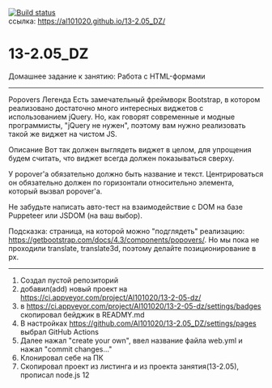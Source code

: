 [![Build status](https://ci.appveyor.com/api/projects/status/qaohysnffdwi7h2o?svg=true)](https://ci.appveyor.com/project/Al101020/13-2-05-dz)
<br>ссылка: https://al101020.github.io/13-2.05_DZ/<br>

# 13-2.05_DZ
Домашнее задание к занятию: Работа с HTML-формами

------------------------------------------------------------------------------------
Popovers
Легенда
Есть замечательный фреймворк Bootstrap, в котором реализовано достаточно много интересных виджетов с использованием jQuery. Но, как говорят современные и модные программисты, "jQuery не нужен", поэтому вам нужно реализовать такой же виджет на чистом JS.

Описание
Вот так должен выглядеть виджет в целом, для упрощения будем считать, что виджет всегда должен показываться сверху.



У popover'а обязательно должно быть название и текст. Центрироваться он обязательно должен по горизонтали относительно элемента, который вызвал popover'а.

Не забудьте написать авто-тест на взаимодействие с DOM на базе Puppeteer или JSDOM (на ваш выбор).

Подсказка: страница, на которой можно "подглядеть" реализацию: https://getbootstrap.com/docs/4.3/components/popovers/. Но мы пока не проходили translate, translate3d, поэтому делайте позиционирование в px.

------------------------------------------------------------------------------------
1. Создал пустой репозиторий
2. добавил(add) новый проект на https://ci.appveyor.com/project/Al101020/13-2-05-dz/
3. в https://ci.appveyor.com/project/Al101020/13-2-05-dz/settings/badges скопировал бейджик в READMY.md
4. В настройках https://github.com/Al101020/13-2.05_DZ/settings/pages выбрал GitHub Actions
5. Далее нажал "create your own", ввел название файла web.yml и нажал "commit changes..."
6. Клонировал себе на ПК
7. Скопировал проект из листинга и из проекта занятия(13-2.05), прописал node.js 12


